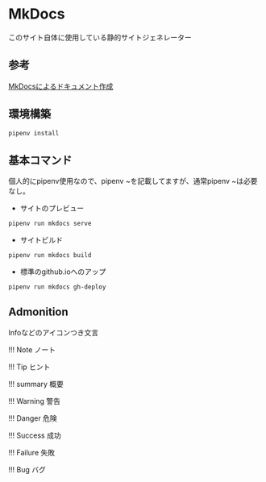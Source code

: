 # MkDocs
このサイト自体に使用している静的サイトジェネレーター


## 参考

[MkDocsによるドキュメント作成](https://qiita.com/mebiusbox2/items/a61d42878266af969e3c)

## 環境構築

``` bash
pipenv install
```

## 基本コマンド
個人的にpipenv使用なので、pipenv ~を記載してますが、通常pipenv ~は必要なし。  

- サイトのプレビュー

``` bash
pipenv run mkdocs serve
```

- サイトビルド

``` bash
pipenv run mkdocs build
```

- 標準のgithub.ioへのアップ  

``` bash
pipenv run mkdocs gh-deploy
```

## Admonition
Infoなどのアイコンつき文言

!!! Note
    ノート

!!! Tip
    ヒント

!!! summary
    概要

!!! Warning
    警告

!!! Danger
    危険

!!! Success
    成功

!!! Failure
    失敗

!!! Bug
    バグ